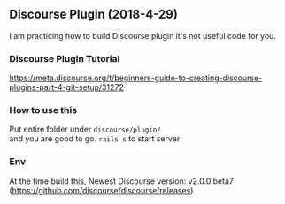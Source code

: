 ## Discourse Plugin (2018-4-29)
I am practicing how to build Discourse plugin
it's not useful code for you.   

### Discourse Plugin Tutorial    
https://meta.discourse.org/t/beginners-guide-to-creating-discourse-plugins-part-4-git-setup/31272

### How to use this
Put entire folder under `discourse/plugin/`    
and you are good to go. `rails s` to start server    

### Env 
At the time build this, Newest Discourse version: v2.0.0.beta7    
(https://github.com/discourse/discourse/releases)

